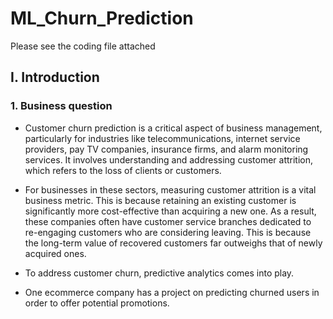 # ML_Churn_Prediction

Please see the coding file attached

## I. Introduction

### 1. Business question

- Customer churn prediction is a critical aspect of business management, particularly for industries like telecommunications, internet service providers, pay TV companies, insurance firms, and alarm monitoring services. It involves understanding and addressing customer attrition, which refers to the loss of clients or customers.
- For businesses in these sectors, measuring customer attrition is a vital business metric. This is because retaining an existing customer is significantly more cost-effective than acquiring a new one. As a result, these companies often have customer service branches dedicated to re-engaging customers who are considering leaving. This is because the long-term value of recovered customers far outweighs that of newly acquired ones.
- To address customer churn, predictive analytics comes into play.

- One ecommerce company has a project on predicting churned users in order to offer potential promotions.

